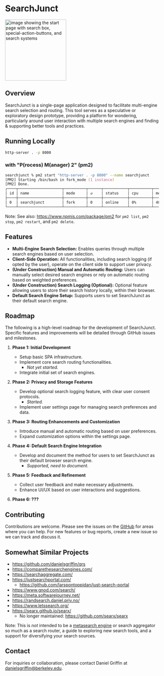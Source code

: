 # SearchJunct
<img width="200" alt="image showing the start page with search box, special-action-buttons, and search systems" src="https://github.com/danielsgriffin/searchjunct/assets/6070690/2297381f-b9fc-4a61-8425-049556cb5c42">

## Overview
SearchJunct is a single-page application designed to facilitate multi-engine search selection and routing. This tool serves as a speculative or exploratory design prototype, providing a platform for wondering, particularly around user interaction with multiple search engines and finding & supporting better tools and practices.

## Running Locally

```bash
http-server . -p 8000
```

### with "P(rocess) M(anager) 2" (pm2)

```zsh
searchjunct % pm2 start "http-server . -p 8000" --name searchjunct
[PM2] Starting /bin/bash in fork_mode (1 instance)
[PM2] Done.
┌────┬────────────────────┬──────────┬──────┬───────────┬──────────┬──────────┐
│ id │ name               │ mode     │ ↺    │ status    │ cpu      │ memory   │
├────┼────────────────────┼──────────┼──────┼───────────┼──────────┼──────────┤
│ 0  │ searchjunct        │ fork     │ 0    │ online    │ 0%       │ 480.0kb  │
└────┴────────────────────┴──────────┴──────┴───────────┴──────────┴──────────┘
```

Note: See also: https://www.npmjs.com/package/pm2 for `pm2 list`, `pm2 stop`, `pm2 restart`, and `pm2 delete`.


## Features
- **Multi-Engine Search Selection:** Enables queries through multiple search engines based on user selection.
- **Client-Side Operation:** All functionalities, including search logging (if opted by the user), operate on the client side to support user privacy.
- **(Under Construction) Manual and Automatic Routing:** Users can manually select desired search engines or rely on automatic routing based on weighted preferences.
- **(Under Construction) Search Logging (Optional):** Optional feature allowing users to store their search history locally, within their browser.
- **Default Search Engine Setup:** Supports users to set SearchJunct as their default search engine.

## Roadmap
The following is a high-level roadmap for the development of SearchJunct. Specific features and improvements will be detailed through GitHub issues and milestones.

1. **Phase 1: Initial Development**
   - Setup basic SPA infrastructure.
   - Implement core search routing functionalities.
      - _Not yet started._
   - Integrate initial set of search engines.

2. **Phase 2: Privacy and Storage Features**
   - Develop optional search logging feature, with clear user consent protocols.
      - _Started._
   - Implement user settings page for managing search preferences and data.

3. **Phase 3: Routing Enhancements and Customization**
   - Introduce manual and automatic routing based on user preferences.
   - Expand customization options within the settings page.

4. **Phase 4: Default Search Engine Integration**
   - Develop and document the method for users to set SearchJunct as their default browser search engine.
      - _Supported, need to document._

5. **Phase 5: Feedback and Refinement**
   - Collect user feedback and make necessary adjustments.
   - Enhance UI/UX based on user interactions and suggestions.

6. **Phase 6: ???**

## Contributing
Contributions are welcome. Please see the issues on the [GitHub](#) for areas where you can help. For new features or bug reports, create a new issue so we can track and discuss it.

## Somewhat Similar Projects

- https://github.com/danielsgriffin/qrs
- https://comparethesearchengines.com/
- https://searchaggregate.com/
- https://justsearchportal.com/
    - https://github.com/larspontoppidan/just-search-portal
- https://www.gnod.com/search/
- https://meta.softwarejourney.net/
- https://randsearch.daniel.priv.no/
- https://www.letssearch.org/
- https://searx.github.io/searx/
    - No longer maintained: https://github.com/searx/searx

Note: This is _not_ intended to be a [metasearch engine](https://en.wikipedia.org/wiki/Metasearch_engine) or search aggregator so much as a search router, a guide to exploring new search tools, and a support for diversifying your search sources.




## Contact
For inquiries or collaboration, please contact Daniel Griffin at [danielsgriffin@berkeley.edu](mailto:danielsgriffin@berkeley.edu).